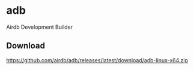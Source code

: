 # adb
Airdb Development Builder

## Download

https://github.com/airdb/adb/releases/latest/download/adb-linux-x64.zip
